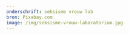 ```yaml
---
onderschrift: seksisme vrouw lab
bron: Pixabay.com
image: /img/seksisme-vrouw-labaratorium.jpg
---
```

